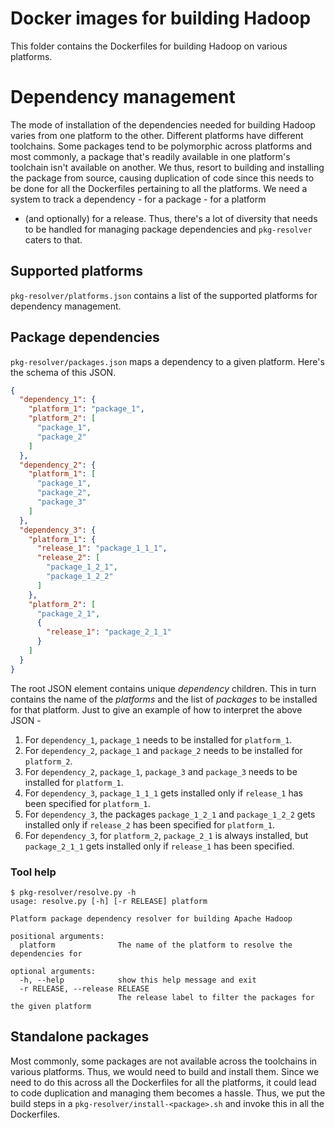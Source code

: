 <!--
  Licensed to the Apache Software Foundation (ASF) under one or more
  contributor license agreements.  See the NOTICE file distributed with
  this work for additional information regarding copyright ownership.
  The ASF licenses this file to You under the Apache License, Version 2.0
  (the "License"); you may not use this file except in compliance with
  the License.  You may obtain a copy of the License at

      http://www.apache.org/licenses/LICENSE-2.0

  Unless required by applicable law or agreed to in writing, software
  distributed under the License is distributed on an "AS IS" BASIS,
  WITHOUT WARRANTIES OR CONDITIONS OF ANY KIND, either express or implied.
  See the License for the specific language governing permissions and
  limitations under the License.
-->

# Docker images for building Hadoop

This folder contains the Dockerfiles for building Hadoop on various platforms.

# Dependency management

The mode of installation of the dependencies needed for building Hadoop varies from one platform to
the other. Different platforms have different toolchains. Some packages tend to be polymorphic
across platforms and most commonly, a package that's readily available in one platform's toolchain
isn't available on another. We thus, resort to building and installing the package from source,
causing duplication of code since this needs to be done for all the Dockerfiles pertaining to all
the platforms. We need a system to track a dependency - for a package - for a platform

- (and optionally) for a release. Thus, there's a lot of diversity that needs to be handled for
  managing package dependencies and
  `pkg-resolver` caters to that.

## Supported platforms

`pkg-resolver/platforms.json` contains a list of the supported platforms for dependency management.

## Package dependencies

`pkg-resolver/packages.json` maps a dependency to a given platform. Here's the schema of this JSON.

```json
{
  "dependency_1": {
    "platform_1": "package_1",
    "platform_2": [
      "package_1",
      "package_2"
    ]
  },
  "dependency_2": {
    "platform_1": [
      "package_1",
      "package_2",
      "package_3"
    ]
  },
  "dependency_3": {
    "platform_1": {
      "release_1": "package_1_1_1",
      "release_2": [
        "package_1_2_1",
        "package_1_2_2"
      ]
    },
    "platform_2": [
      "package_2_1",
      {
        "release_1": "package_2_1_1"
      }
    ]
  }
}
```

The root JSON element contains unique _dependency_ children. This in turn contains the name of the 
_platforms_ and the list of _packages_ to be installed for that platform. Just to give an example of
how to interpret the above JSON -

1. For `dependency_1`, `package_1` needs to be installed for `platform_1`.
2. For `dependency_2`, `package_1` and `package_2` needs to be installed for `platform_2`.
3. For `dependency_2`, `package_1`, `package_3` and `package_3` needs to be installed for
   `platform_1`.
4. For `dependency_3`, `package_1_1_1` gets installed only if `release_1` has been specified
   for `platform_1`.
5. For `dependency_3`, the packages `package_1_2_1` and `package_1_2_2` gets installed only
   if `release_2` has been specified for `platform_1`.
6. For `dependency_3`, for `platform_2`, `package_2_1` is always installed, but `package_2_1_1` gets
   installed only if `release_1` has been specified.

### Tool help

```shell
$ pkg-resolver/resolve.py -h
usage: resolve.py [-h] [-r RELEASE] platform

Platform package dependency resolver for building Apache Hadoop

positional arguments:
  platform              The name of the platform to resolve the dependencies for

optional arguments:
  -h, --help            show this help message and exit
  -r RELEASE, --release RELEASE
                        The release label to filter the packages for the given platform
```

## Standalone packages

Most commonly, some packages are not available across the toolchains in various platforms. Thus, we
would need to build and install them. Since we need to do this across all the Dockerfiles for all
the platforms, it could lead to code duplication and managing them becomes a hassle. Thus, we put
the build steps in a `pkg-resolver/install-<package>.sh` and invoke this in all the Dockerfiles.